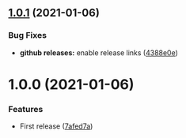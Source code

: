## [1.0.1](https://github.com/faergeek/typed-forms/compare/v1.0.0...v1.0.1) (2021-01-06)


### Bug Fixes

* **github releases:** enable release links ([4388e0e](https://github.com/faergeek/typed-forms/commit/4388e0eb678be0de21bedd03165a99fd8d7fdaad))

# 1.0.0 (2021-01-06)


### Features

* First release ([7afed7a](https://github.com/faergeek/typed-forms/commit/7afed7a494e29247ae3ce0553469d95307636e0d))
